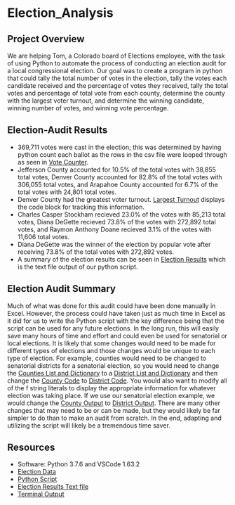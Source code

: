 # Election_Analysis
## Project Overview
We are helping Tom, a Colorado board of Elections employee, with the task of using Python to automate the process of conducting an election audit for a local congressional election. Our goal was to create a program in python that could tally the total number of votes in the election, tally the votes each candidate received and the percentage of votes they received, tally the total votes and percentage of total vote from each county, determine the county with the largest voter turnout, and determine the winning candidate, winning number of votes, and winning vote percentage. 
## Election-Audit Results
* 369,711 votes were cast in the election; this was determined by having python count each ballot as the rows in the csv file were looped through as seen in [Vote Counter](https://github.com/MDaily7/Election_Analysis/blob/main/Resources/total_votes_counter.png).
* Jefferson County accounted for 10.5% of the total votes with 38,855 total votes, Denver County accounted for 82.8% of the total votes with 306,055 total votes, and Arapahoe County accounted for 6.7% of the total votes with 24,801 total votes. 
* Denver County had the greatest voter turnout. [Largest Turnout](https://github.com/MDaily7/Election_Analysis/blob/main/Resources/Largest_Turnout.png) displays the code block for tracking this information. 
* Charles Casper Stockham recieved 23.0% of the votes with 85,213 total votes, Diana DeGette recieved 73.8% of the votes with 272,892 total votes, and Raymon Anthony Doane recieved 3.1% of the votes with 11,606 total votes.
* Diana DeGette was the winner of the election by popular vote after receiving 73.8% of the total votes with 272,892 votes. 
* A summary of the election results can be seen in [Election Results](https://github.com/MDaily7/Election_Analysis/blob/main/Resources/txt_file_output.png) which is the text file output of our python script. 
## Election Audit Summary
Much of what was done for this audit could have been done manually in Excel. However, the process could have taken just as much time in Excel as it did for us to write the Python script with the key difference being that the script can be used for any future elections. In the long run, this will easily save many hours of time and effort and could even be used for senatorial or local elections. It is likely that some changes would need to be made for different types of elections and those changes would be unique to each type of election. For example, counties would need to be changed to senatorial districts for a senatorial election, so you would need to change the [Counties List and Dictionary](https://github.com/MDaily7/Election_Analysis/blob/main/Resources/County%20List%20and%20Dictionary.png) to a [District List and Dictionary](https://github.com/MDaily7/Election_Analysis/blob/main/Resources/District%20List%20and%20Dictionary.png) and then change the [County Code](https://github.com/MDaily7/Election_Analysis/blob/main/Resources/County%20Code.png) to [District Code](https://github.com/MDaily7/Election_Analysis/blob/main/Resources/District%20Code.png). You would also want to modify all of the f string literals to display the appropriate information for whatever election was taking place. If we use our senatorial election example, we would change the [County Output](https://github.com/MDaily7/Election_Analysis/blob/main/Resources/County%20Turnout%20f%20string.png) to [District Output](https://github.com/MDaily7/Election_Analysis/blob/main/Resources/District%20Turnout%20f%20string.png). There are many other changes that may need to be or can be made, but they would likely be far simpler to do than to make an audit from scratch. In the end, adapting and utilizing the script will likely be a tremendous time saver. 
## Resources
* Software: Python 3.7.6 and VSCode 1.63.2
* [Election Data](https://github.com/MDaily7/Election_Analysis/blob/main/Resources/election_results.csv)
* [Python Script](https://github.com/MDaily7/Election_Analysis/blob/main/PyPoll_Challenge.py)
* [Election Results Text file](https://github.com/MDaily7/Election_Analysis/blob/main/Analysis/election_results.txt)
* [Terminal Output](https://github.com/MDaily7/Election_Analysis/blob/main/Resources/Terminal_Output.png)
